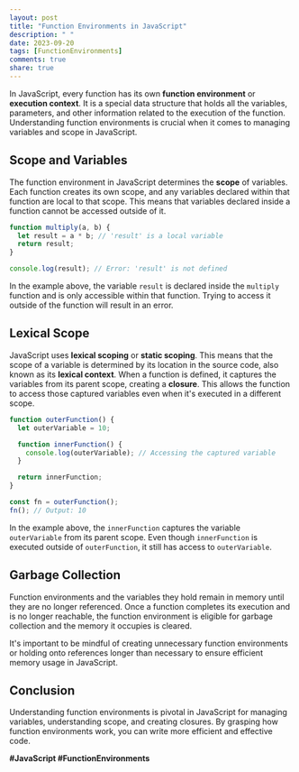 ```yaml
---
layout: post
title: "Function Environments in JavaScript"
description: " "
date: 2023-09-20
tags: [FunctionEnvironments]
comments: true
share: true
---
```


In JavaScript, every function has its own **function environment** or **execution context**. It is a special data structure that holds all the variables, parameters, and other information related to the execution of the function. Understanding function environments is crucial when it comes to managing variables and scope in JavaScript.

## Scope and Variables

The function environment in JavaScript determines the **scope** of variables. Each function creates its own scope, and any variables declared within that function are local to that scope. This means that variables declared inside a function cannot be accessed outside of it.

```javascript
function multiply(a, b) {
  let result = a * b; // 'result' is a local variable
  return result;
}

console.log(result); // Error: 'result' is not defined
```

In the example above, the variable `result` is declared inside the `multiply` function and is only accessible within that function. Trying to access it outside of the function will result in an error.

## Lexical Scope

JavaScript uses **lexical scoping** or **static scoping**. This means that the scope of a variable is determined by its location in the source code, also known as its **lexical context**. When a function is defined, it captures the variables from its parent scope, creating a **closure**. This allows the function to access those captured variables even when it's executed in a different scope.

```javascript
function outerFunction() {
  let outerVariable = 10;

  function innerFunction() {
    console.log(outerVariable); // Accessing the captured variable
  }

  return innerFunction;
}

const fn = outerFunction();
fn(); // Output: 10
```

In the example above, the `innerFunction` captures the variable `outerVariable` from its parent scope. Even though `innerFunction` is executed outside of `outerFunction`, it still has access to `outerVariable`.

## Garbage Collection

Function environments and the variables they hold remain in memory until they are no longer referenced. Once a function completes its execution and is no longer reachable, the function environment is eligible for garbage collection and the memory it occupies is cleared.

It's important to be mindful of creating unnecessary function environments or holding onto references longer than necessary to ensure efficient memory usage in JavaScript.

## Conclusion

Understanding function environments is pivotal in JavaScript for managing variables, understanding scope, and creating closures. By grasping how function environments work, you can write more efficient and effective code.

**#JavaScript #FunctionEnvironments**